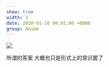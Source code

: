 ```yaml
---
show: true
width: 3
date: 2020-01-10 00:01:00 +0800
group: Anime
---
```

<div>
  <img data-src="https://cdn.jsdelivr.net/gh/Eurekaimer/MyIMGs@main/img/GBC-bg.png" class="lazy w-100 rounded-xl-top" src="{{ '/assets/images/empty_300x200.png' | relative_url }}">
  <div class="card-body">
    <p class="card-text">
      所谓的答案 大概也只是形式上的常识罢了
      <!-- Meow! I am a cat. <a href="https://unsplash.com/photos/russian-blue-cat-in-close-up-photography-1pjqSWDcgwo" target="_blank">Unsplash</a> -->
    </p>
  </div>
</div>
